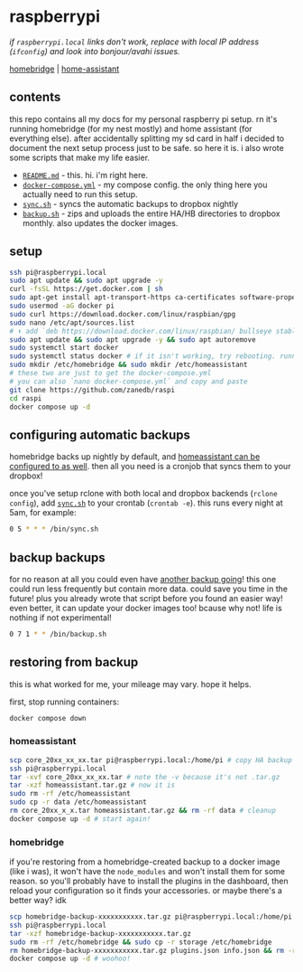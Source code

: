 # raspberrypi
_if `raspberrypi.local` links don't work, replace with local IP address (`ifconfig`) and look into bonjour/avahi issues._

[homebridge](http://raspberrypi.local:8581) | [home-assistant](http://raspberrypi.local:8123)

## contents

this repo contains all my docs for my personal raspberry pi setup. rn it's running homebridge (for my nest mostly) and home assistant (for everything else). after accidentally splitting my sd card in half i decided to document the next setup process just to be safe. so here it is. i also wrote some scripts that make my life easier.

- [`README.md`](#raspberrypi) - this. hi. i'm right here.
- [`docker-compose.yml`](https://github.com/zanedb/raspi/blob/main/docker-compose.yml) - my compose config. the only thing here you actually need to run this setup.
- [`sync.sh`](#configuring-automatic-backups) - syncs the automatic backups to dropbox nightly
- [`backup.sh`](#backup-backups) - zips and uploads the entire HA/HB directories to dropbox monthly. also updates the docker images.

## setup
```sh
ssh pi@raspberrypi.local
sudo apt update && sudo apt upgrade -y
curl -fsSL https://get.docker.com | sh
sudo apt-get install apt-transport-https ca-certificates software-properties-common -y
sudo usermod -aG docker pi
sudo curl https://download.docker.com/linux/raspbian/gpg
sudo nano /etc/apt/sources.list
# ⬆️ add `deb https://download.docker.com/linux/raspbian/ bullseye stable` on new line
sudo apt update && sudo apt upgrade -y && sudo apt autoremove
sudo systemctl start docker
sudo systemctl status docker # if it isn't working, try rebooting. running `dockerd` can also help
sudo mkdir /etc/homebridge && sudo mkdir /etc/homeassistant
# these two are just to get the docker-compose.yml
# you can also `nano docker-compose.yml` and copy and paste
git clone https://github.com/zanedb/raspi
cd raspi
docker compose up -d
```

## configuring automatic backups

homebridge backs up nightly by default, and [homeassistant can be configured to as well](https://jcwillox.github.io/hass-auto-backup/). then all you need is a cronjob that syncs them to your dropbox!

once you've setup rclone with both local and dropbox backends (`rclone config`), add [`sync.sh`](https://github.com/zanedb/raspi/blob/main/sync.sh) to your crontab (`crontab -e`). this runs every night at 5am, for example:

```sh
0 5 * * * /bin/sync.sh
```

## backup backups

for no reason at all you could even have [another backup going](https://github.com/zanedb/raspi/blob/main/backup.sh)! this one could run less frequently but contain more data. could save you time in the future! plus you already wrote that script before you found an easier way! even better, it can update your docker images too! bcause why not! life is nothing if not experimental!

```sh
0 7 1 * * /bin/backup.sh
```

## restoring from backup

this is what worked for me, your mileage may vary. hope it helps.

first, stop running containers:

```sh
docker compose down
```

### homeassistant

```sh
scp core_20xx_xx_xx.tar pi@raspberrypi.local:/home/pi # copy HA backup over
ssh pi@raspberrypi.local
tar -xvf core_20xx_xx_xx.tar # note the -v because it's not .tar.gz
tar -xzf homeassistant.tar.gz # now it is
sudo rm -rf /etc/homeassistant
sudo cp -r data /etc/homeassistant
rm core_20xx_x_x.tar homeassistant.tar.gz && rm -rf data # cleanup
docker compose up -d # start again!
```

### homebridge

if you're restoring from a homebridge-created backup to a docker image (like i was), it won't have the `node_modules` and won't install them for some reason. so you'll probably have to install the plugins in the dashboard, then reload your configuration so it finds your accessories. or maybe there's a better way? idk

```sh
scp homebridge-backup-xxxxxxxxxxx.tar.gz pi@raspberrypi.local:/home/pi # copy hb backup over
ssh pi@raspberrypi.local
tar -xzf homebridge-backup-xxxxxxxxxxx.tar.gz
sudo rm -rf /etc/homebridge && sudo cp -r storage /etc/homebridge
rm homebridge-backup-xxxxxxxxxxx.tar.gz plugins.json info.json && rm -rf storage # cleanup
docker compose up -d # woohoo!
```